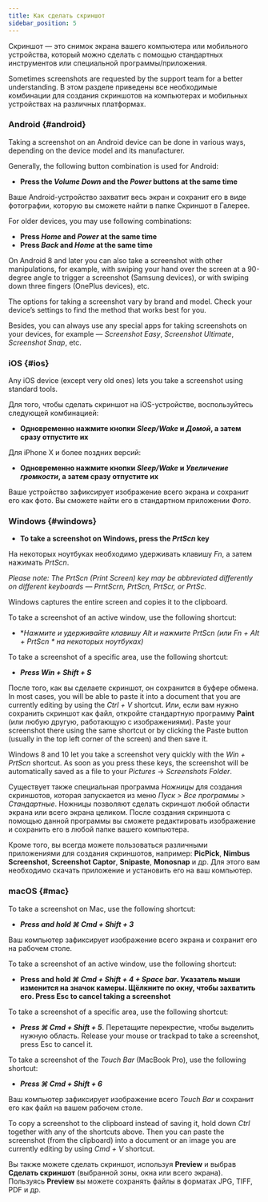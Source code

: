 ```yaml
---
title: Как сделать скриншот
sidebar_position: 5
---
```


Скриншот — это снимок экрана вашего компьютера или мобильного устройства, который можно сделать с помощью стандартных инструментов или специальной программы/приложения.

Sometimes screenshots are requested by the support team for a better understanding. В этом разделе приведены все необходимые комбинации для создания скриншотов на компьютерах и мобильных устройствах на различных платформах.

### Android {#android}

Taking a screenshot on an Android device can be done in various ways, depending on the device model and its manufacturer.

Generally, the following button combination is used for Android:

- **Press the *Volume Down* and the *Power* buttons at the same time**

Ваше Android-устройство захватит весь экран и сохранит его в виде фотографии, которую вы сможете найти в папке Скриншот в Галерее.

For older devices, you may use following combinations:

- **Press *Home* and *Power* at the same time**
- **Press *Back* and *Home* at the same time**

On Android 8 and later you can also take a screenshot with other manipulations, for example, with swiping your hand over the screen at a 90-degree angle to trigger a screenshot (Samsung devices), or with swiping down three fingers (OnePlus devices), etc.

The options for taking a screenshot vary by brand and model. Check your device’s settings to find the method that works best for you.

Besides, you can always use any special apps for taking screenshots on your devices, for example — *Screenshot Easy*, *Screenshot Ultimate*, *Screenshot Snap*, etc.

### iOS {#ios}

Any iOS device (except very old ones) lets you take a screenshot using standard tools.

Для того, чтобы сделать скриншот на iOS-устройстве, воспользуйтесь следующей комбинацией:

- **Одновременно нажмите кнопки *Sleep/Wake* и *Домой*, а затем сразу отпустите их**

Для iPhone X и более поздних версий:

- **Одновременно нажмите кнопки *Sleep/Wake* и *Увеличение громкости*, а затем сразу отпустите их**

Ваше устройство зафиксирует изображение всего экрана и сохранит его как фото. Вы сможете найти его в стандартном приложении *Фото*.

### Windows {#windows}

- **To take a screenshot on Windows, press the *PrtScn* key**

На некоторых ноутбуках необходимо удерживать клавишу *Fn*, а затем нажимать *PrtScn*.

*Please note: The PrtScn (Print Screen) key may be abbreviated differently on different keyboards — PrntScrn, PrtScn, PrtScr, or PrtSc.*

Windows captures the entire screen and copies it to the clipboard.

To take a screenshot of an active window, use the following shortcut:

- **Нажмите и удерживайте клавишу *Alt* и нажмите *PrtScn* (или *Fn + Alt + PrtScn * на некоторых ноутбуках)**

To take a screenshot of a specific area, use the following shortcut:

- ***Press ***Win + Shift + S******

После того, как вы сделаете скриншот, он сохранится в буфере обмена. In most cases, you will be able to paste it into a document that you are currently editing by using the *Ctrl + V* shortcut. Или, если вам нужно сохранить скриншот как файл, откройте стандартную программу **Paint** (или любую другую, работающую с изображениями). Paste your screenshot there using the same shortcut or by clicking the Paste button (usually in the top left corner of the screen) and then save it.

Windows 8 and 10 let you take a screenshot very quickly with the *Win + PrtScn* shortcut. As soon as you press these keys, the screenshot will be automatically saved as a file to your *Pictures* → *Screenshots Folder*.

Существует также специальная программа *Ножницы* для создания скриншотов, которая запускается из меню *Пуск > Все программы > Стандартные*. Ножницы позволяют сделать скриншот любой области экрана или всего экрана целиком. После создания скриншота с помощью данной программы вы сможете редактировать изображение и сохранить его в любой папке вашего компьютера.

Кроме того, вы всегда можете пользоваться различными приложениями для создания скриншотов, например: **PicPick**, **Nimbus Screenshot**, **Screenshot Captor**, **Snipaste**, **Monosnap** и др. Для этого вам необходимо скачать приложение и установить его на ваш компьютер.

### macOS {#mac}

To take a screenshot on Mac, use the following shortcut:

- ***Press and hold ***⌘ Cmd + Shift + 3******

Ваш компьютер зафиксирует изображение всего экрана и сохранит его на рабочем столе.

To take a screenshot of an active window, use the following shortcut:

- **Press and hold *⌘ Cmd + Shift + 4 + Space bar*. Указатель мыши изменится на значок камеры. Щёлкните по окну, чтобы захватить его. Press Esc to cancel taking a screenshot**

To take a screenshot of a specific area, use the following shortcut:

- ***Press ***⌘ Cmd + Shift + 5******. Перетащите перекрестие, чтобы выделить нужную область. Release your mouse or trackpad to take a screenshot, press Esc to cancel it.

To take a screenshot of the *Touch Bar* (MacBook Pro), use the following shortcut:

- ***Press ***⌘ Cmd + Shift + 6******

Ваш компьютер зафиксирует изображение всего *Touch Bar* и сохранит его как файл на вашем рабочем столе.

To copy a screenshot to the clipboard instead of saving it, hold down *Ctrl* together with any of the shortcuts above. Then you can paste the screenshot (from the clipboard) into a document or an image you are currently editing by using *Cmd + V* shortcut.

Вы также можете сделать скриншот, используя **Preview** и выбрав **Сделать скриншот** (выбранной зоны, окна или всего экрана). Пользуясь **Preview** вы можете сохранять файлы в форматах JPG, TIFF, PDF и др.
